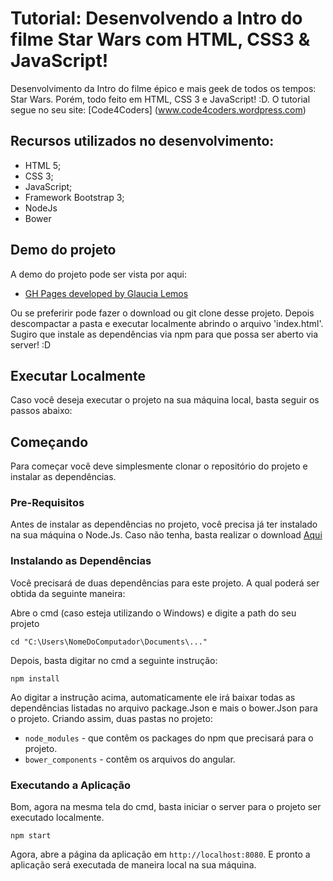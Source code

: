 # Tutorial: Desenvolvendo a Intro do filme Star Wars com HTML, CSS3 & JavaScript!

Desenvolvimento da Intro do filme épico e mais geek de todos os tempos: Star Wars. Porém, todo feito em HTML, CSS 3 e JavaScript! :D. O tutorial segue no seu site: [Code4Coders] (www.code4coders.wordpress.com)

## Recursos utilizados no desenvolvimento:

- HTML 5;
- CSS 3;
- JavaScript;
- Framework Bootstrap 3;
- NodeJs
- Bower

## Demo do projeto
A demo do projeto pode ser vista por aqui:

- [GH Pages developed by Glaucia Lemos](http://glaucia86.github.io/appStarWars/)

Ou se preferirir pode fazer o download ou git clone desse projeto. Depois descompactar a pasta e executar localmente abrindo o arquivo 'index.html'. Sugiro que instale as dependências via npm para que possa ser aberto via server! :D

## Executar Localmente

Caso você deseja executar o projeto na sua máquina local, basta seguir os passos abaixo:

## Começando

Para começar você deve simplesmente clonar o repositório do projeto e instalar as dependências.

### Pre-Requisitos

Antes de instalar as dependências no projeto, você precisa já ter instalado na sua máquina o Node.Js. Caso não tenha, basta realizar o download [Aqui](https://nodejs.org/en/)

### Instalando as Dependências

Você precisará de duas dependências para este projeto. A qual poderá ser obtida da seguinte maneira:

Abre o cmd (caso esteja utilizando o Windows) e digite a path do seu projeto

```
cd "C:\Users\NomeDoComputador\Documents\..."
```

Depois, basta digitar no cmd a seguinte instrução:

```
npm install
```

Ao digitar a instrução acima, automaticamente ele irá baixar todas as dependências listadas no arquivo package.Json e mais o bower.Json para o projeto. Criando assim, duas pastas no projeto: 

* `node_modules` - que contêm os packages do npm que precisará para o projeto.
* `bower_components` - contêm os arquivos do angular.

### Executando a Aplicação

Bom, agora na mesma tela do cmd, basta iniciar o server para o projeto ser executado localmente.

```
npm start
```

Agora, abre a página da aplicação em `http://localhost:8080`. E pronto a aplicação será executada de maneira local na sua máquina.
